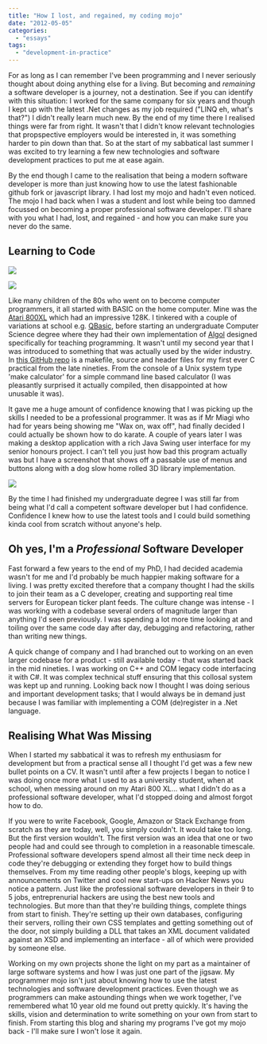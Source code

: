 ```yaml
---
title: "How I lost, and regained, my coding mojo"
date: "2012-05-05"
categories: 
  - "essays"
tags: 
  - "development-in-practice"
---
```


For as long as I can remember I've been programming and I never seriously thought about doing anything else for a living. But becoming and _remaining_ a software developer is a journey, not a destination. See if you can identify with this situation: I worked for the same company for six years and though I kept up with the latest .Net changes as my job required ("LINQ eh, what's that?") I didn't really learn much new. By the end of my time there I realised things were far from right. It wasn't that I didn't know relevant technologies that propspective employers would be interested in, it was something harder to pin down than that. So at the start of my sabbatical last summer I was excited to try learning a few new technologies and software development practices to put me at ease again.

By the end though I came to the realisation that being a modern software developer is more than just knowing how to use the latest fashionable github fork or javascript library. I had lost my mojo and hadn't even noticed. The mojo I had back when I was a student and lost while being too damned focussed on becoming a proper professional software developer. I'll share with you what I had, lost, and regained - and how you can make sure you never do the same.

## Learning to Code

![](/images/Atari800xlProgram.png)

![](/images/Atari800xlRunning.png)

Like many children of the 80s who went on to become computer programmers, it all started with BASIC on the home computer. Mine was the [Atari 800XL](http://en.wikipedia.org/wiki/Atari_8-bit_family) which had an impressive 128K. I tinkered with a couple of variations at school e.g. [QBasic](http://en.wikipedia.org/wiki/QBasic), before starting an undergraduate Computer Science degree where they had their own implementation of [Algol](http://en.wikipedia.org/wiki/S-algol) designed specifically for teaching programming. It wasn't until my second year that I was introduced to something that was actually used by the wider industry. In [this GitHub repo](https://github.com/lifebeyondfife/SimpleCalculator) is a makefile, source and header files for my first ever C practical from the late nineties. From the console of a Unix system type 'make calculator' for a simple command line based calculator (I was pleasantly surprised it actually compiled, then disappointed at how unusable it was).

It gave me a huge amount of confidence knowing that I was picking up the skills I needed to be a professional programmer. It was as if Mr Miagi who had for years being showing me "Wax on, wax off", had finally decided I could actually be shown how to do karate. A couple of years later I was making a desktop application with a rich Java Swing user interface for my senior honours project. I can't tell you just how bad this program actually was but I have a screenshot that shows off a passable use of menus and buttons along with a dog slow home rolled 3D library implementation.

![](/images/RealWorldSim.png)

By the time I had finished my undergraduate degree I was still far from being what I'd call a competent software developer but I had confidence. Confidence I knew how to use the latest tools and I could build something kinda cool from scratch without anyone's help.

## Oh yes, I'm a _Professional_ Software Developer

Fast forward a few years to the end of my PhD, I had decided academia wasn't for me and I'd probably be much happier making software for a living. I was pretty excited therefore that a company thought I had the skills to join their team as a C developer, creating and supporting real time servers for European ticker plant feeds. The culture change was intense - I was working with a codebase several orders of magnitude larger than anything I'd seen previously. I was spending a lot more time looking at and toiling over the same code day after day, debugging and refactoring, rather than writing new things.

A quick change of company and I had branched out to working on an even larger codebase for a product - still available today - that was started back in the mid nineties. I was working on C++ and COM legacy code interfacing it with C#. It was complex technical stuff ensuring that this collosal system was kept up and running. Looking back now I thought I was doing serious and important development tasks; that I would always be in demand just because I was familiar with implementing a COM (de)register in a .Net language.

## Realising What Was Missing

When I started my sabbatical it was to refresh my enthusiasm for development but from a practical sense all I thought I'd get was a few new bullet points on a CV. It wasn't until after a few projects I began to notice I was doing once more what I used to as a university student, when at school, when messing around on my Atari 800 XL... what I didn't do as a professional software developer, what I'd stopped doing and almost forgot how to do.

If you were to write Facebook, Google, Amazon or Stack Exchange from scratch as they are today, well, you simply couldn't. It would take too long. But the first version wouldn't. The first version was an idea that one or two people had and could see through to completion in a reasonable timescale. Professional software developers spend almost all their time neck deep in code they're debugging or extending they forget how to build things themselves. From my time reading other people's blogs, keeping up with announcements on Twitter and cool new start-ups on Hacker News you notice a pattern. Just like the professional software developers in their 9 to 5 jobs, entreprenurial hackers are using the best new tools and technologies. But more than that they're building things, complete things from start to finish. They're setting up their own databases, configuring their servers, rolling their own CSS templates and getting something out of the door, not simply building a DLL that takes an XML document validated against an XSD and implementing an interface - all of which were provided by someone else.

Working on my own projects shone the light on my part as a maintainer of large software systems and how I was just one part of the jigsaw. My programmer mojo isn't just about knowing how to use the latest technologies and software development practices. Even though we as programmers can make astounding things when we work together, I've remembered what 10 year old me found out pretty quickly. It's having the skills, vision and determination to write something on your own from start to finish. From starting this blog and sharing my programs I've got my mojo back - I'll make sure I won't lose it again.
